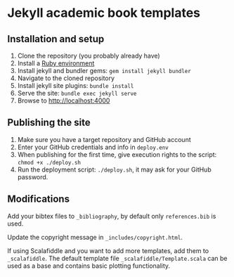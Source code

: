 # Jekyll academic book templates
## Installation and setup
1. Clone the repository (you probably already have)
2. Install a [Ruby environment](https://jekyllrb.com/docs/installation/)
3. Install jekyll and bundler gems: ```gem install jekyll bundler```
4. Navigate to the cloned repository
5. Install jekyll site plugins: ```bundle install```
6. Serve the site: ```bundle exec jekyll serve```
7. Browse to [http://localhost:4000](http://localhost:4000)

## Publishing the site
1. Make sure you have a target repository and GitHub account
2. Enter your GitHub credentials and info in ```deploy.env```
3. When publishing for the first time, give execution rights to the script:
```chmod +x ./deploy.sh```
4. Run the deployment script: ```./deploy.sh```, it may ask for your GitHub password.



## Modifications

Add your bibtex files to ```_bibliography```, by default only ```references.bib```
is used.

Update the copyright message in ```_includes/copyright.html```.

If using Scalafiddle and you want to add more templates, add them to
```_scalafiddle```. The default template file ```_scalafiddle/Template.scala```
can be used as a base and contains basic plotting functionality.
